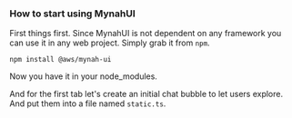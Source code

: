 ### How to start using MynahUI

First things first. Since MynahUI is not dependent on any framework you can use it in any web project. Simply grab it from `npm`.

```console
npm install @aws/mynah-ui
```

Now you have it in your node_modules.

And for the first tab let's create an initial chat bubble to let users explore. And put them into a file named `static.ts`.